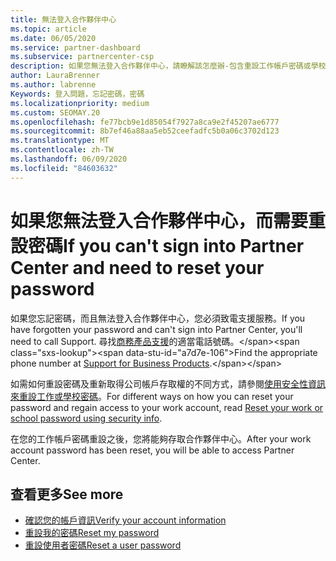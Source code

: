 ```yaml
---
title: 無法登入合作夥伴中心
ms.topic: article
ms.date: 06/05/2020
ms.service: partner-dashboard
ms.subservice: partnercenter-csp
description: 如果您無法登入合作夥伴中心，請瞭解該怎麼辦-包含重設工作帳戶密碼或學校帳戶密碼的資訊（如果您忘了）。
author: LauraBrenner
ms.author: labrenne
Keywords: 登入問題，忘記密碼，密碼
ms.localizationpriority: medium
ms.custom: SEOMAY.20
ms.openlocfilehash: fe77bcb9e1d85054f7927a8ca9e2f45207ae6777
ms.sourcegitcommit: 8b7ef46a88aa5eb52ceefadfc5b0a06c3702d123
ms.translationtype: MT
ms.contentlocale: zh-TW
ms.lasthandoff: 06/09/2020
ms.locfileid: "84603632"
---
```

# <a name="if-you-cant-sign-into-partner-center-and-need-to-reset-your-password"></a><span data-ttu-id="a7d7e-104">如果您無法登入合作夥伴中心，而需要重設密碼</span><span class="sxs-lookup"><span data-stu-id="a7d7e-104">If you can't sign into Partner Center and need to reset your password</span></span>

<span data-ttu-id="a7d7e-105">如果您忘記密碼，而且無法登入合作夥伴中心，您必須致電支援服務。</span><span class="sxs-lookup"><span data-stu-id="a7d7e-105">If you have forgotten your password and can't sign into Partner Center, you'll need to call Support.</span></span> <span data-ttu-id="a7d7e-106">尋找[商務產品支援](https://docs.microsoft.com/microsoft-365/admin/contact-support-for-business-products?view=o365-worldwide&tabs=phone#ID0EAADAAA=Phone_support_)的適當電話號碼。</span><span class="sxs-lookup"><span data-stu-id="a7d7e-106">Find the appropriate phone number at [Support for Business Products](https://docs.microsoft.com/microsoft-365/admin/contact-support-for-business-products?view=o365-worldwide&tabs=phone#ID0EAADAAA=Phone_support_).</span></span> 

<span data-ttu-id="a7d7e-107">如需如何重設密碼及重新取得公司帳戶存取權的不同方式，請參閱[使用安全性資訊來重設工作或學校密碼](https://docs.microsoft.com/azure/active-directory/user-help/active-directory-passwords-update-your-own-password#how-to-change-your-password)。</span><span class="sxs-lookup"><span data-stu-id="a7d7e-107">For different ways on how you can reset your password and regain access to your work account, read [Reset your work or school password using security info](https://docs.microsoft.com/azure/active-directory/user-help/active-directory-passwords-update-your-own-password#how-to-change-your-password).</span></span>

<span data-ttu-id="a7d7e-108">在您的工作帳戶密碼重設之後，您將能夠存取合作夥伴中心。</span><span class="sxs-lookup"><span data-stu-id="a7d7e-108">After your work account password has been reset, you will be able to access Partner Center.</span></span> 

## <a name="see-more"></a><span data-ttu-id="a7d7e-109">查看更多</span><span class="sxs-lookup"><span data-stu-id="a7d7e-109">See more</span></span>

- [<span data-ttu-id="a7d7e-110">確認您的帳戶資訊</span><span class="sxs-lookup"><span data-stu-id="a7d7e-110">Verify your account information</span></span>](verification-responses.md)
- [<span data-ttu-id="a7d7e-111">重設我的密碼</span><span class="sxs-lookup"><span data-stu-id="a7d7e-111">Reset my password</span></span>](reset-my-pasword.md)
- [<span data-ttu-id="a7d7e-112">重設使用者密碼</span><span class="sxs-lookup"><span data-stu-id="a7d7e-112">Reset a user password</span></span>](reset-a-user-password.md)

